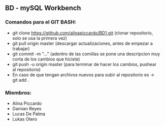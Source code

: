 ## BD - mySQL Workbench
### Comandos para el GIT BASH:
- git clone https://github.com/alinapiccardo/BD1.git (clonar repositorio, solo se usa la primera vez)
- git pull origin master (descargar actualizaciones, antes de empezar a trabajar)
- git commit -m "..." (adentro de las comillas se pone una descripcion muy corta de los cambios que hiciste)
- git push -u origin master (para terminar de hacer los cambios, pushear al repositorio)
- En caso de que tengan archivos nuevos para subir al repositorio es -> git add .

### Miembros:
- Alina Piccardo
- Damian Reyes
- Lucas De Palma
- Lukas Otero
